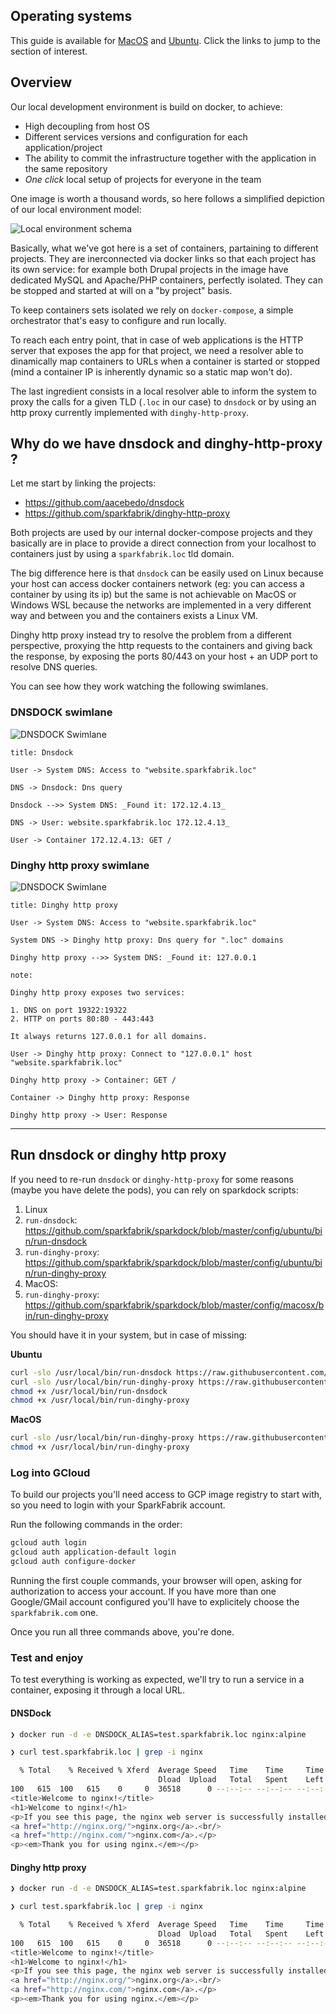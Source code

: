 ## Operating systems

This guide is available for [MacOS](#macosx) and [Ubuntu](#ubuntu-linux).
Click the links to jump to the section of interest.

## Overview

Our local development environment is build on docker, to achieve:

* High decoupling from host OS
* Different services versions and configuration for each application/project
* The ability to commit the infrastructure together with the application in the same repository
* _One click_ local setup of projects for everyone in the team

One image is worth a thousand words, so here follows a simplified depiction of our local environment model:

![Local environment schema](%image_url%/procedures/local-development-environment--depiction-linux.png)

Basically, what we've got here is a set of containers, partaining to different projects. They are inerconnected via docker links so that each project has its own service: for example both Drupal projects in the image have dedicated MySQL and Apache/PHP containers, perfectly isolated. They can be stopped and started at will on a "by project" basis.

To keep containers sets isolated we rely on `docker-compose`, a simple orchestrator that's easy to configure and run locally.

To reach each entry point, that in case of web applications is the HTTP server that exposes the app for that project, we need a resolver able to dinamically map containers to URLs when a container is started or stopped (mind a container IP is inherently dynamic so a static map won't do).

The last ingredient consists in a local resolver able to inform the system to proxy the calls for a given TLD (`.loc` in our case) to `dnsdock` or by using an http proxy currently implemented with `dinghy-http-proxy`.

## Why do we have dnsdock and dinghy-http-proxy ?

Let me start by linking the projects:

* https://github.com/aacebedo/dnsdock
* https://github.com/sparkfabrik/dinghy-http-proxy

Both projects are used by our internal docker-compose projects and they basically are in place
to provide a direct connection from your localhost to containers just by using a `sparkfabrik.loc` tld domain.

The big difference here is that `dnsdock` can be easily used on Linux because your host can access docker containers network (eg: you can access a container by using its ip) but the same is not achievable on MacOS or Windows WSL because the networks are implemented in a very different way and between you and the containers exists a Linux VM.

Dinghy http proxy instead try to resolve the problem from a different perspective, proxying the http requests to the containers and giving back the response, by exposing the ports 80/443 on your host + an UDP port to resolve DNS queries.

You can see how they work watching the following swimlanes.

### DNSDOCK swimlane

![DNSDOCK Swimlane](%image_url%/guides/swimlane-dnsdock.png)


```
title: Dnsdock

User -> System DNS: Access to "website.sparkfabrik.loc"

DNS -> Dnsdock: Dns query

Dnsdock -->> System DNS: _Found it: 172.12.4.13_

DNS -> User: website.sparkfabrik.loc 172.12.4.13_

User -> Container 172.12.4.13: GET /
```

### Dinghy http proxy swimlane

![DNSDOCK Swimlane](%image_url%/guides/swimlane-dinghy-http-proxy.png)


```
title: Dinghy http proxy

User -> System DNS: Access to "website.sparkfabrik.loc"

System DNS -> Dinghy http proxy: Dns query for ".loc" domains

Dinghy http proxy -->> System DNS: _Found it: 127.0.0.1

note:

Dinghy http proxy exposes two services:

1. DNS on port 19322:19322
2. HTTP on ports 80:80 - 443:443

It always returns 127.0.0.1 for all domains.

User -> Dinghy http proxy: Connect to "127.0.0.1" host "website.sparkfabrik.loc"

Dinghy http proxy -> Container: GET /

Container -> Dinghy http proxy: Response

Dinghy http proxy -> User: Response
```

***

## Run dnsdock or dinghy http proxy

If you need to re-run `dnsdock` or `dinghy-http-proxy` for some reasons (maybe you have delete the pods),
you can rely on sparkdock scripts:

1. Linux
  1. `run-dnsdock`: https://github.com/sparkfabrik/sparkdock/blob/master/config/ubuntu/bin/run-dnsdock
  2. `run-dinghy-proxy`: https://github.com/sparkfabrik/sparkdock/blob/master/config/ubuntu/bin/run-dinghy-proxy
2. MacOS:
  1. `run-dinghy-proxy`: https://github.com/sparkfabrik/sparkdock/blob/master/config/macosx/bin/run-dinghy-proxy

You should have it in your system, but in case of missing:

**Ubuntu**

```bash
curl -slo /usr/local/bin/run-dnsdock https://raw.githubusercontent.com/sparkfabrik/sparkdock/master/config/ubuntu/bin/run-dnsdock
curl -slo /usr/local/bin/run-dinghy-proxy https://raw.githubusercontent.com/sparkfabrik/sparkdock/master/config/ubuntu/bin/run-dinghy-proxy
chmod +x /usr/local/bin/run-dnsdock
chmod +x /usr/local/bin/run-dinghy-proxy
```

**MacOS**

```bash
curl -slo /usr/local/bin/run-dinghy-proxy https://raw.githubusercontent.com/sparkfabrik/sparkdock/master/config/macosx/bin/run-dinghy-proxy
chmod +x /usr/local/bin/run-dinghy-proxy
```

### Log into GCloud

To build our projects you'll need access to GCP image registry to start with, so you need to login with your SparkFabrik account.

Run the following commands in the order:

```bash
gcloud auth login
gcloud auth application-default login
gcloud auth configure-docker
```

Running the first couple commands, your browser will open, asking for authorization to access your account. If you have more than one Google/GMail account configured you'll have to explicitely choose the `sparkfabrik.com` one.

Once you run all three commands above, you're done.

### Test and enjoy

To test everything is working as expected, we'll try to run a service in a container, exposing it through a local URL.

#### DNSDock

```bash
❯ docker run -d -e DNSDOCK_ALIAS=test.sparkfabrik.loc nginx:alpine

❯ curl test.sparkfabrik.loc | grep -i nginx

  % Total    % Received % Xferd  Average Speed   Time    Time     Time  Current
                                 Dload  Upload   Total   Spent    Left  Speed
100   615  100   615    0     0  36518      0 --:--:-- --:--:-- --:--:-- 55909
<title>Welcome to nginx!</title>
<h1>Welcome to nginx!</h1>
<p>If you see this page, the nginx web server is successfully installed and
<a href="http://nginx.org/">nginx.org</a>.<br/>
<a href="http://nginx.com/">nginx.com</a>.</p>
<p><em>Thank you for using nginx.</em></p>

```

#### Dinghy http proxy

```bash
❯ docker run -d -e DNSDOCK_ALIAS=test.sparkfabrik.loc nginx:alpine

❯ curl test.sparkfabrik.loc | grep -i nginx

  % Total    % Received % Xferd  Average Speed   Time    Time     Time  Current
                                 Dload  Upload   Total   Spent    Left  Speed
100   615  100   615    0     0  36518      0 --:--:-- --:--:-- --:--:-- 55909
<title>Welcome to nginx!</title>
<h1>Welcome to nginx!</h1>
<p>If you see this page, the nginx web server is successfully installed and
<a href="http://nginx.org/">nginx.org</a>.<br/>
<a href="http://nginx.com/">nginx.com</a>.</p>
<p><em>Thank you for using nginx.</em></p>
```
